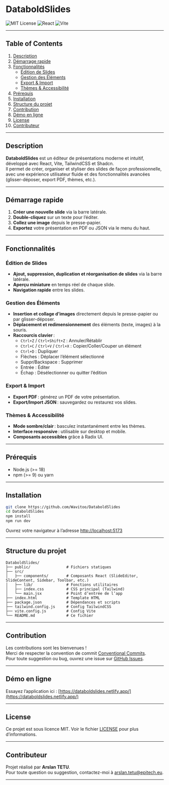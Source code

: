 # DataboldSlides

![MIT License](https://img.shields.io/badge/license-MIT-green)
![React](https://img.shields.io/badge/react-19.x-blue)
![Vite](https://img.shields.io/badge/vite-7.x-purple)

---

## Table of Contents

1. [Description](#description)
2. [Démarrage rapide](#démarrage-rapide)
3. [Fonctionnalités](#fonctionnalités)
   - [Édition de Slides](#édition-de-slides)
   - [Gestion des Éléments](#gestion-des-éléments)
   - [Export & Import](#export--import)
   - [Thèmes & Accessibilité](#thèmes--accessibilité)
4. [Prérequis](#prérequis)
5. [Installation](#installation)
6. [Structure du projet](#structure-du-projet)
7. [Contribution](#contribution)
8. [Démo en ligne](#démo-en-ligne)
9. [License](#license)
10. [Contributeur](#contributeur)

---

## Description

**DataboldSlides** est un éditeur de présentations moderne et intuitif, développé avec React, Vite, TailwindCSS et Shadcn.  
Il permet de créer, organiser et styliser des slides de façon professionnelle, avec une expérience utilisateur fluide et des fonctionnalités avancées (glisser-déposer, export PDF, thèmes, etc.).

---

## Démarrage rapide

1. **Créer une nouvelle slide** via la barre latérale.
2. **Double-cliquez** sur un texte pour l’éditer.
3. **Collez une image** depuis le presse-papier.
4. **Exportez** votre présentation en PDF ou JSON via le menu du haut.

---

## Fonctionnalités

### Édition de Slides

- **Ajout, suppression, duplication et réorganisation de slides** via la barre latérale.
- **Aperçu miniature** en temps réel de chaque slide.
- **Navigation rapide** entre les slides.

### Gestion des Éléments

- **Insertion et collage d’images** directement depuis le presse-papier ou par glisser-déposer.
- **Déplacement et redimensionnement** des éléments (texte, images) à la souris.
- **Raccourcis clavier** :  
  - `Ctrl+Z` / `Ctrl+Shift+Z` : Annuler/Rétablir  
  - `Ctrl+C` / `Ctrl+V` / `Ctrl+X` : Copier/Coller/Couper un élément  
  - `Ctrl+D` : Dupliquer  
  - Flèches : Déplacer l’élément sélectionné  
  - Suppr/Backspace : Supprimer  
  - Entrée : Éditer  
  - Échap : Désélectionner ou quitter l’édition

### Export & Import

- **Export PDF** : générez un PDF de votre présentation.
- **Export/Import JSON** : sauvegardez ou restaurez vos slides.

### Thèmes & Accessibilité

- **Mode sombre/clair** : basculez instantanément entre les thèmes.
- **Interface responsive** : utilisable sur desktop et mobile.
- **Composants accessibles** grâce à Radix UI.

---

## Prérequis

- Node.js (>= 18)
- npm (>= 9) ou yarn

---

## Installation

```bash
git clone https://github.com/Wavitoo/DataboldSlides
cd DataboldSlides
npm install
npm run dev
```

Ouvrez votre navigateur à l’adresse [http://localhost:5173](http://localhost:5173)

---

## Structure du projet

```
DataboldSlides/
├── public/                # Fichiers statiques
├── src/
│   ├── components/        # Composants React (SlideEditor, SlideContent, Sidebar, Toolbar, etc.)
│   ├── lib/               # Fonctions utilitaires
│   ├── index.css          # CSS principal (Tailwind)
│   └── main.jsx           # Point d’entrée de l’app
├── index.html             # Template HTML
├── package.json           # Dépendances et scripts
├── tailwind.config.js     # Config TailwindCSS
├── vite.config.js         # Config Vite
└── README.md              # Ce fichier
```

---

## Contribution

Les contributions sont les bienvenues !  
Merci de respecter la convention de commit [Conventional Commits](https://www.conventionalcommits.org/).  
Pour toute suggestion ou bug, ouvrez une issue sur [GitHub Issues](https://github.com/Wavitoo/DataboldSlides/issues).

---

## Démo en ligne

Essayez l’application ici : [https://databoldslides.netlify.app/](https://databoldslides.netlify.app/)  

---

## License

Ce projet est sous licence MIT. Voir le fichier [LICENSE](./LICENSE) pour plus d’informations.

---

## Contributeur

Projet réalisé par **Arslan TETU**.  
Pour toute question ou suggestion, contactez-moi à [arslan.tetu@epitech.eu](mailto:arslan.tetu@epitech.eu).

---